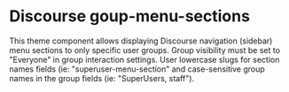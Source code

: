 # Discourse goup-menu-sections
This theme component allows displaying Discourse navigation (sidebar) menu sections to only specific user groups.  Group visibility must be set to "Everyone" in group interaction settings.  User lowercase slugs for section names fields (ie: "superuser-menu-section" and case-sensitive group names in the group fields (ie: "SuperUsers, staff").
